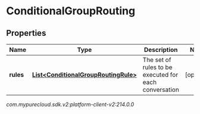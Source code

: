 # ConditionalGroupRouting


## Properties

| Name | Type | Description | Notes |
| ------------ | ------------- | ------------- | ------------- |
| **rules** | [**List&lt;ConditionalGroupRoutingRule&gt;**](ConditionalGroupRoutingRule) | The set of rules to be executed for each conversation |  [optional] |




_com.mypurecloud.sdk.v2:platform-client-v2:214.0.0_
